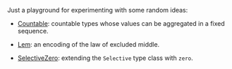 Just a playground for experimenting with some random ideas:

* [Countable](https://github.com/snowleopard/ideas/blob/main/src/Countable.hs):
  countable types whose values can be aggregated in a fixed sequence.

* [Lem](https://github.com/snowleopard/ideas/blob/main/src/Lem.hs):
  an encoding of the law of excluded middle.

* [SelectiveZero](https://github.com/snowleopard/ideas/blob/main/src/SelectiveZero.hs):
  extending the `Selective` type class with `zero`.
